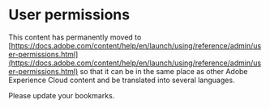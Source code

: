 # User permissions

This content has permanently moved to [https://docs.adobe.com/content/help/en/launch/using/reference/admin/user-permissions.html](https://docs.adobe.com/content/help/en/launch/using/reference/admin/user-permissions.html) so that it can be in the same place as other Adobe Experience Cloud content and be translated into several languages.

Please update your bookmarks.
